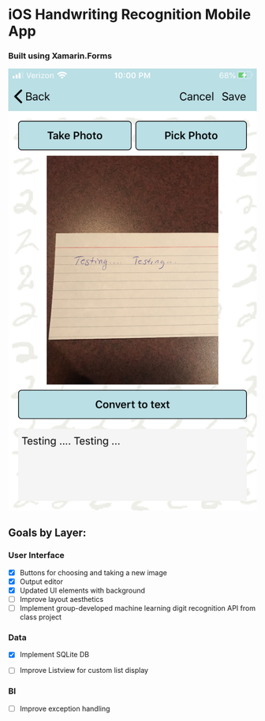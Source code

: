 # iOS Handwriting Recognition Mobile App 
### Built using Xamarin.Forms

![alt text](https://github.com/milescward/DigitRecognitionApp/blob/master/AzureCVAPI.png)

## Goals by Layer:

### User Interface
- [X] Buttons for choosing and taking a new image
- [X] Output editor
- [X] Updated UI elements with background
- [ ] Improve layout aesthetics
- [ ] Implement group-developed machine learning digit recognition API from class project

### Data
- [X] Implement SQLite DB
- [ ] Improve Listview for custom list display


### BI
- [ ] Improve exception handling
